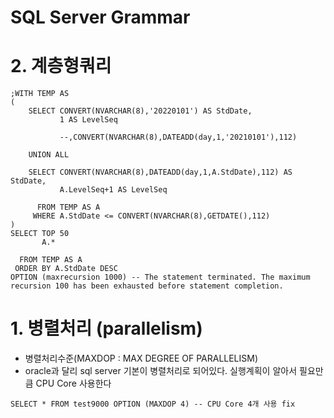 # SQL Server Grammar

# 2. 계층형쿼리 
```
;WITH TEMP AS 
(
    SELECT CONVERT(NVARCHAR(8),'20220101') AS StdDate, 
           1 AS LevelSeq 

           --,CONVERT(NVARCHAR(8),DATEADD(day,1,'20210101'),112) 

    UNION ALL 

    SELECT CONVERT(NVARCHAR(8),DATEADD(day,1,A.StdDate),112) AS StdDate, 
           A.LevelSeq+1 AS LevelSeq 

      FROM TEMP AS A 
     WHERE A.StdDate <= CONVERT(NVARCHAR(8),GETDATE(),112)
)
SELECT TOP 50 
       A.*
        
  FROM TEMP AS A 
 ORDER BY A.StdDate DESC 
OPTION (maxrecursion 1000) -- The statement terminated. The maximum recursion 100 has been exhausted before statement completion.
```

# 1. 병렬처리 (parallelism)
- 병렬처리수준(MAXDOP : MAX DEGREE OF PARALLELISM)
- oracle과 달리 sql server 기본이 병렬처리로 되어있다. 실행계획이 알아서 필요만큼 CPU Core 사용한다   
```
SELECT * FROM test9000 OPTION (MAXDOP 4) -- CPU Core 4개 사용 fix 
```
